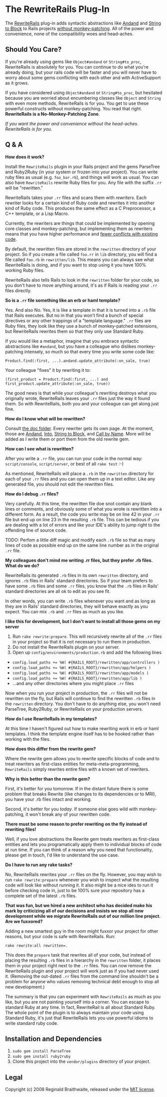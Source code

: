 The RewriteRails Plug-In
========================

The [RewriteRails](http://github.com/raganwald/rewrite_rails/tree/master) plug-in adds syntactic abstractions like [Andand](http://github.com/raganwald/rewrite_rails/tree/master/doc/andand.textile "") and [String to Block](http://github.com/raganwald/rewrite_rails/tree/master/doc/string_to_block.md "") to Rails projects [without monkey-patching](http://avdi.org/devblog/2008/02/23/why-monkeypatching-is-destroying-ruby/ "Monkeypatching is Destroying Ruby"). All of the power and convenience, none of the compatibility woes and head-aches.

Should You Care?
---

If you're already using gems like `Object#andand` or `String#to_proc`, RewriteRails is absolutely for you. You can continue to do what you're already doing, but your rails code will be faster and you will never have to worry about some gems conflicting with each other and with ActiveSupport as it grows.

If you have considered using `Object#andand` or `String#to_proc`, but hesitated because you are worried about encumbering classes like `Object` and `String` with even more methods, RewriteRails is for you. You get to use these powerful constructs without monkey-patching. You read that right. **RewriteRails is a No-Monkey-Patching Zone**.

*If you want the power and convenience without the head-aches. RewriteRails is for you.*

Q & A
-----

**How does it work?**

Install the `RewriteRails` plugin in your Rails project and the gems ParseTree and Ruby2Ruby (in your system or frozen into your project). You can write ruby files as usual (e.g. `foo_bar.rb`), and things will work as usual. You can also have `RewriteRails` rewrite Ruby files for you. Any file with the suffix `.rr` will be "rewritten."

RewriteRails takes your `.rr` files and scans them with *rewriters*. Each rewriter looks for a certain kind of Ruby code and rewrites it into another kind of Ruby code. This produces the same effect as a C Preprocessor, a C++ template, or a Lisp Macro.

Currently, the rewriters are things that could be implemented by opening core classes and monkey-patching, but implementing them as rewriters means that you have higher performance and [fewer conflicts with existing code](http://blog.lawrencepit.com/2009/01/11/try-as-you-might/ "Try() as you might").

By default, the rewritten files are stored in the `rewritten` directory of your project. So if you create a file called `foo.rr` in `lib` directory, you will find a file called `foo.rb` in `rewritten/lib`. This means you can always see what RewriteRails is doing, and if you want to stop using it you have 100% working Ruby files.

RewriteRails also tells Rails to look in the `rewritten` folder for your code, so you don't have to move anything around, it's as if Rails is reading your `.rr` files directly.

**So is a `.rr` file something like an erb or haml template?**

Yes. And also No. Yes, it is like a template in that it is turned into a `.rb` file that Rails executes. But no in that you won't find a bunch of special directives or any other trappings of a "template language." `.rr` files are Ruby files, they look like they use a bunch of monkey-patched extensions, but RewriteRails rewrites them so that they only use Standard Ruby.

If you would like a metaphor, imagine that you embrace syntactic abstractions like `#andand`, but you have a colleague who dislikes monkey-patching intensely, so much so that every time you write some code like:

    Product.find(:first, ...).andand.update_attribute(:on_sale, true)

Your colleague "fixes" it by rewriting it to:

    (first_product = Product.find(:first, ...) and first_product.update_attribute(:on_sale, true))

The good news is that while your colleague's rewriting destroys what you originally wrote, RewriteRails leaves your `.rr` files just the way it found them. So with RewriteRails, both you and your colleague can get along just fine.

**How do I know what will be rewritten?**

Consult [the doc folder](http://github.com/raganwald/rewrite_rails/tree/master/doc). Every rewriter gets its own page. At the moment, those are [Andand](http://github.com/raganwald/rewrite_rails/tree/master/doc/andand.textile "doc/andand.textile"), [Into](http://github.com/raganwald/rewrite_rails/tree/master/doc/into.md), [String to Block](http://github.com/raganwald/rewrite_rails/tree/master/doc/string_to_block.md "doc/string_to_block.md"), and [Call by Name](http://github.com/raganwald/rewrite_rails/tree/master/doc/call_by_name.md). More will be added as I write them or port them from the old rewrite gem.

**How can I see what is rewritten?**

After you write a `.rr` file, you can run your code in the normal way: `script/console`, `script/server`, or best of all `rake test` :-)

As mentioned, RewriteRails will place a `.rb` in the `rewritten` directory for each of your `.rr` files and you can open them up in a text editor. Like any generated file, you should not edit the rewritten files.

**How do I debug `.rr` files?**

Very carefully. At this time, the rewritten file doe snot contain any blank lines or comments, and obviously some of what you wrote is rewritten into a different form. As a result, the code you write may be on line 42 in your `.rr` file but end up on line 23 in the resulting `.rb` file. This can be tedious if you are dealing with a lot of errors and like your IDE's ability to jump right to the offending line of source code.

TODO: Perfom a little diff magic and modify each `.rb` file so that as many lines of code as possible end up on the same line number as in the original `.rr` file.

**My colleagues don't mind me writing .rr files, but they prefer .rb files. What do we do?**

RewriteRails its generated `.rb` files in its own `rewritten` directory, and ignores `.rb` files in Rails' standard directories. So if your team prefers to have some `.rb` files and some `.rr` files, you know that the `.rb` files in Rails' standard directories are all ok to edit as you see fit.

In other words, you can write `.rb` files whenever you want and as long as they are in Rails' standard directories, they will behave exactly as you expect. You can mix `.rb` and `.rr` files as much as you like.

**I like this for development, but I don't want to install all those gems on my server**

1. Run `rake rewrite:prepare`. This will recursively rewrite all of the `.rr` files in your project so that it is not necessary to run them in production.
2. Do not install the RewriteRails plugin on your server.
3. Open up `config/environments/production.rb` and add the following lines
  * `config.load_paths += %W( #{RAILS_ROOT}/rewritten/app/controllers )`
  * `config.load_paths += %W( #{RAILS_ROOT}/rewritten/app/helpers )`
  * `config.load_paths += %W( #{RAILS_ROOT}/rewritten/app/models )`
  * `config.load_paths += %W( #{RAILS_ROOT}/rewritten/app/lib )`
  * ...and any other directories where you might place `.rr` files

Now when you run your project in production, the `.rr` files will not be rewritten on the fly, but Rails will continue to find the rewritten `.rb` files in the `rewritten` directory. You don't have to do anything else, you won't need ParseTree, Ruby2Ruby, or RewriteRails on your production servers.

**How do I use RewriteRails in my templates?**

At this time I haven't figured out how to make rewriting work in erb or haml templates. I think the template engine itself has to be hooked rather than working with the files.

**How does this differ from the rewrite gem?**

Where the rewrite gem allows you to rewrite specific blocks of code and to treat rewriters as first-class entities for meta-meta-programming, `RewriteRails` simply rewrites entire files with a known set of rewriters.

**Why is this better than the rewrite gem?**

First, it's better for you tomorrow. If in the distant future there is some problem that breaks Rewrite (like changes to its dependencies or to MRI), you have your .rb files intact and working.

Second, it's better for you *today*. If someone else goes wild with monkey-patching, it won't break any of your rewritten code.

**There must be some reason to prefer rewriting on the fly instead of rewriting files!**

Well, if you love abstractions the Rewrite gem treats rewriters as first-class entities and lets you programatically apply them to individual blocks of code at run time. If you can think of a reason why you need that functionality, please get in touch, I'd like to understand the use case.

**Do I have to run any rake tasks?**

No, RewriteRails rewrites your `.rr` files on the fly. However, you may wish to run `rake rewrite:prepare` whenever you wish to inspect what the resulting code will look like without running it. It also might be a nice ides to run it before checking code in, just to be 100% sure your repository has a complete set of the latest `.rb` files.

**That was fun, but we hired a new architect who has decided make his mark by criticizing all of our decisions and insists we stop all new development while we migrate RewriteRails out of our million line project. Are we fuxxored?**

Adding a new smartest guy in the room might fuxxor your project for other reasons, but your code is safe with RewriteRails. Run:

    rake rewrite:all rewritten=.

This does the `prepare` task that rewrites all of your code, but instead of placing the resulting `.rb` files in a hierarchy in the `rewritten` folder, it places them in your project right next to the `.rr` files. You can now remove the RewriteRails plugin and your project will work just as if you had never used it. (Removing the out-dated `.rr` files from the command line shouldn't be a problem for anyone who values removing technical debt enough to stop all new development.)

The summary is that you can experiment with `RewriteRails` as much as you like, but you are not painting yourself into a corner. You can escape to standard Ruby at any time. In fact, RewriteRail is all about Standard Ruby. The whole point of the plugin is to always maintain your code using Standard Ruby, it's just that RewriteRails lets you use powerful idioms to write standard ruby code.

Installation and Dependencies
------------

1. `sudo gem install ParseTree`
2. `sudo gem install ruby2ruby`
3. Clone this project into the `vendor/plugins` directory of your project.

Legal
-----

Copyright (c) 2008 Reginald Braithwaite, released under the [MIT license](http:MIT-LICENSE).
